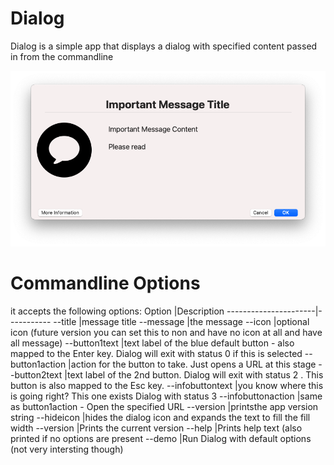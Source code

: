 
# Dialog

Dialog is a simple app that displays a dialog with specified content passed in from the commandline

![Dialog Logo](/assets/screen1.png)


# Commandline Options
it accepts the following options:
Option                |Description
----------------------|-----------
--title             |message title
--message           |the message
--icon              |optional icon (future version you can set this to non and have no icon at all and have all message)
--button1text       |text label of the blue default button - also mapped to the Enter key. Dialog will exit with status 0 if this is selected
--button1action     |action for the button to take. Just opens a URL at this stage
--button2text       |text label of the 2nd button. Dialog will exit with status 2 . This button is also mapped to the Esc key.
--infobuttontext    |you know where this is going right? This one exists Dialog with status 3
--infobuttonaction  |same as button1action - Open the specified URL
--version           |printsthe app version string
--hideicon          |hides the dialog icon and expands the text to fill the fill width
--version           |Prints the current version
--help              |Prints help text (also printed if no options are present
--demo              |Run Dialog with default options (not very intersting though)

